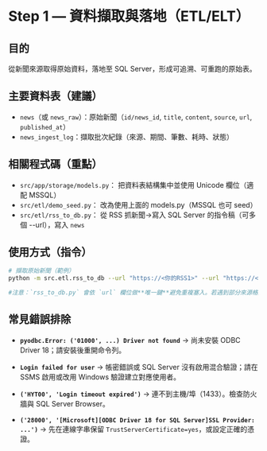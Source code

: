 
# Step 1 — 資料擷取與落地（ETL/ELT）

## 目的
從新聞來源取得原始資料，落地至 SQL Server，形成可追溯、可重跑的原始表。

## 主要資料表（建議）
- `news`（或 `news_raw`）：原始新聞（`id/news_id`, `title`, `content`, `source`, `url`, `published_at`）
- `news_ingest_log`：擷取批次紀錄（來源、期間、筆數、耗時、狀態）

## 相關程式碼（重點）
- `src/app/storage/models.py`： 把資料表結構集中並使用 Unicode 欄位（適配 MSSQL）
- `src/etl/demo_seed.py`： 改為使用上面的 models.py（MSSQL 也可 seed）
- `src/etl/rss_to_db.py`： 從 RSS 抓新聞→寫入 SQL Server 的指令稿（可多個 --url），寫入 `news`
  
## 使用方式（指令）
```bash
# 擷取原始新聞（範例）
python -m src.etl.rss_to_db --url "https://<你的RSS1>" --url "https://<你的RSS2>"

#注意：`rss_to_db.py` 會依 `url` 欄位做**唯一鍵**避免重複塞入。若遇到部分來源格式怪，先用一個能正常回傳 RSS 的來源測試（你之後可自由擴充）。
```

## 常見錯誤排除
* **`pyodbc.Error: ('01000', ...) Driver not found`**
  → 尚未安裝 ODBC Driver 18；請安裝後重開命令列。

* **`Login failed for user`**
  → 帳密錯誤或 SQL Server 沒有啟用混合驗證；請在 SSMS 啟用或改用 Windows 驗證建立對應使用者。

* **`('HYT00', 'Login timeout expired')`**
  → 連不到主機/埠（1433）。檢查防火牆與 SQL Server Browser。

* **`('28000', '[Microsoft][ODBC Driver 18 for SQL Server]SSL Provider: ...')`**
  → 先在連線字串保留 `TrustServerCertificate=yes`，或設定正確的憑證。

